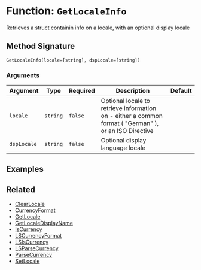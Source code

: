 [comment]: # (Note: This documentation is generated dynamically in the build process.  To modify the contents, change the javadoc on the _invoke method of the BIF class)

# Function: `GetLocaleInfo`

Retrieves a struct containin info on a locale, with an optional display locale

## Method Signature

```
GetLocaleInfo(locale=[string], dspLocale=[string])
```

### Arguments


| Argument | Type | Required | Description | Default |
|----------|------|----------|-------------|---------|
| `locale` | `string` | `false` | Optional locale to retrieve information on - either a common format ( "German" ), or an ISO Directive |  |
| `dspLocale` | `string` | `false` | Optional display language locale |  |

## Examples



## Related

  * [ClearLocale](./ClearLocale.md)
  * [CurrencyFormat](./CurrencyFormat.md)
  * [GetLocale](./GetLocale.md)
  * [GetLocaleDisplayName](./GetLocaleDisplayName.md)
  * [IsCurrency](./IsCurrency.md)
  * [LSCurrencyFormat](./LSCurrencyFormat.md)
  * [LSIsCurrency](./LSIsCurrency.md)
  * [LSParseCurrency](./LSParseCurrency.md)
  * [ParseCurrency](./ParseCurrency.md)
  * [SetLocale](./SetLocale.md)
